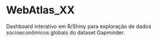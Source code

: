 # WebAtlas_XX
Dashboard interativo em R/Shiny para exploração de dados socioeconômicos globais do dataset Gapminder.
